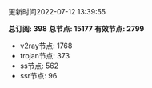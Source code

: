 更新时间2022-07-12 13:39:55

**总订阅: 398**
**总节点: 15177**
**有效节点: 2799**
- v2ray节点: 1768
- trojan节点: 373
- ss节点: 562
- ssr节点: 96
